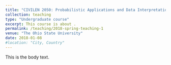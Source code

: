 ```yaml
---
title: "CIVILEN 2050: Probabilistic Applications and Data Interpretation in Civil and Environmental Engineering"
collection: teaching
type: "Undergraduate course"
excerpt: This course is about . 
permalink: /teaching/2018-spring-teaching-1
venue: "The Ohio State University"
date: 2018-01-08
#location: "City, Country"
---
```


This is the body text. 
